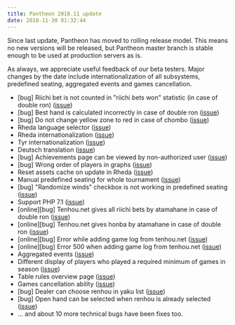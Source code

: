 ```yaml
---
title: Pantheon 2018.11 update
date: 2018-11-30 01:32:44
---
```

Since last update, Pantheon has moved to rolling release model. This means no new versions will be released, but Pantheon master branch is stable enough to be used at production servers as is.

As always, we appreciate useful feedback of our beta testers. Major changes by the date include internationalization of all subsystems, predefined seating, aggregated events and games cancellation.  

<!-- more -->

- [bug] Riichi bet is not counted in "riichi bets won" statistic (in case of double ron) ([issue](https://pantheon.myjetbrains.com/youtrack/issue/PNTN-124))
- [bug] Best hand is calculated incorrectly in case of double ron ([issue](https://pantheon.myjetbrains.com/youtrack/issue/PNTN-82))
- [bug] Do not change yellow zone to red in case of chombo ([issue](https://pantheon.myjetbrains.com/youtrack/issue/PNTN-194))
- Rheda language selector ([issue](https://pantheon.myjetbrains.com/youtrack/issue/PNTN-204))
- Rheda internationalization ([issue](https://pantheon.myjetbrains.com/youtrack/issue/PNTN-94))
- Tyr internationalization ([issue](https://pantheon.myjetbrains.com/youtrack/issue/PNTN-137))
- Deutsch translation ([issue](https://pantheon.myjetbrains.com/youtrack/issue/PNTN-206))
- [bug] Achievements page can be viewed by non-authorized user ([issue](https://pantheon.myjetbrains.com/youtrack/issue/PNTN-201))
- [bug] Wrong order of players in graphs ([issue](https://pantheon.myjetbrains.com/youtrack/issue/PNTN-202))
- Reset assets cache on update in Rheda ([issue](https://pantheon.myjetbrains.com/youtrack/issue/PNTN-212))
- Manual predefined seating for whole tournament ([issue](https://pantheon.myjetbrains.com/youtrack/issue/PNTN-220))
- [bug] "Randomize winds" checkbox is not working in predefined seating ([issue](https://pantheon.myjetbrains.com/youtrack/issue/PNTN-234))
- Support PHP 7.1 ([issue](https://pantheon.myjetbrains.com/youtrack/issue/PNTN-62))
- [online][bug]  Tenhou.net gives all riichi bets by atamahane in case of double ron ([issue](https://pantheon.myjetbrains.com/youtrack/issue/PNTN-79))
- [online][bug]  Tenhou.net gives honba by atamahane in case of double ron ([issue](https://pantheon.myjetbrains.com/youtrack/issue/PNTN-227))
- [online][bug]  Error while adding game log from tenhou.net ([issue](https://pantheon.myjetbrains.com/youtrack/issue/PNTN-233))
- [online][bug]  Error 500 when adding game log from tenhou.net ([issue](https://pantheon.myjetbrains.com/youtrack/issue/PNTN-235))
- Aggregated events ([issue](https://pantheon.myjetbrains.com/youtrack/issue/PNTN-237))
- Different display of players who played a required minimum of games in season ([issue](https://pantheon.myjetbrains.com/youtrack/issue/PNTN-224))
- Table rules overview page ([issue](https://pantheon.myjetbrains.com/youtrack/issue/PNTN-218))
- Games cancellation ability ([issue](https://pantheon.myjetbrains.com/youtrack/issue/PNTN-7))
- [bug] Dealer can choose renhou in yaku list ([issue](https://pantheon.myjetbrains.com/youtrack/issue/PNTN-249))
- [bug] Open hand can be selected when renhou is already selected ([issue](https://pantheon.myjetbrains.com/youtrack/issue/PNTN-250))
- ... and about 10 more technical bugs have been fixes too.